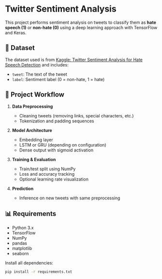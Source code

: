 # Twitter Sentiment Analysis

This project performs sentiment analysis on tweets to classify them as **hate speech (1)** or **non-hate (0)** using a deep learning approach with TensorFlow and Keras.

## 📁 Dataset

The dataset used is from [Kaggle: Twitter Sentiment Analysis for Hate Speech Detection](https://www.kaggle.com/datasets) and includes:
- `tweet`: The text of the tweet
- `label`: Sentiment label (0 = non-hate, 1 = hate)

## 🚀 Project Workflow

1. **Data Preprocessing**
   - Cleaning tweets (removing links, special characters, etc.)
   - Tokenization and padding sequences

2. **Model Architecture**
   - Embedding layer
   - LSTM or GRU (depending on configuration)
   - Dense output with sigmoid activation

3. **Training & Evaluation**
   - Train/test split using NumPy
   - Loss and accuracy tracking
   - Optional learning rate visualization

4. **Prediction**
   - Inference on new tweets with same preprocessing

## 📊 Requirements

- Python 3.x
- TensorFlow
- NumPy
- pandas
- matplotlib
- seaborn

Install all dependencies:
```bash
pip install -r requirements.txt
